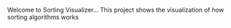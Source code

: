Welcome to Sorting Visualizer... This project shows the visualization of how sorting algorithms works

